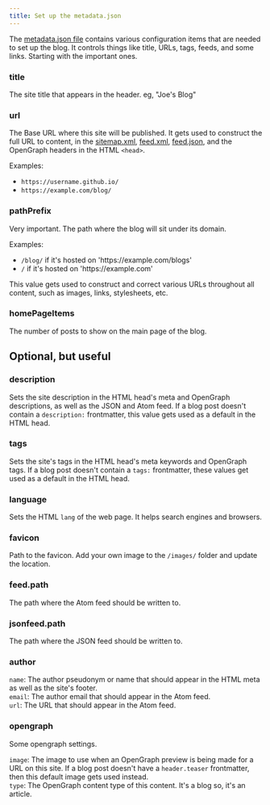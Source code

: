 ```yaml
---
title: Set up the metadata.json 
---
```


The [metadata.json file](https://github.com/mendhak/eleventy-mendhak-blog-theme/blob/main/_data/metadata.json) contains various configuration items that are needed to set up the blog. It controls things like title, URLs, tags, feeds, and some links. Starting with the important ones. 

### title

The site title that appears in the header. eg, "Joe's Blog"

### url

The Base URL where this site will be published. It gets used to construct the full URL to content, in the [sitemap.xml](/sitemap.xml), [feed.xml](/feed.xml), [feed.json](/feed.json), and the OpenGraph headers in the HTML `<head>`.  

Examples: 

* `https://username.github.io/` 
* `https://example.com/blog/`

### pathPrefix

Very important. The path where the blog will sit under its domain.  

Examples:

- `/blog/` if it's hosted on 'https:\//example.com/blogs'
- `/` if it's hosted on 'https:\//example.com'

This value gets used to construct and correct various URLs throughout all content, such as images, links, stylesheets, etc.  

### homePageItems

The number of posts to show on the main page of the blog.  


## Optional, but useful

### description

Sets the site description in the HTML head's meta and OpenGraph descriptions, as well as the JSON and Atom feed. 
If a blog post doesn't contain a `description:` frontmatter, this value gets used as a default in the HTML head. 


### tags

Sets the site's tags in the HTML head's meta keywords and OpenGraph tags. 
If a blog post doesn't contain a `tags:` frontmatter, these values get used as a default in the HTML head. 


### language

Sets the HTML `lang` of the web page. It helps search engines and browsers. 

### favicon

Path to the favicon.  Add your own image to the `/images/` folder and update the location. 


### feed.path

The path where the Atom feed should be written to. 

### jsonfeed.path

The path where the JSON feed should be written to. 

### author

`name`: The author pseudonym or name that should appear in the HTML meta as well as the site's footer.   
`email`: The author email that should appear in the Atom feed.  
`url`: The URL that should appear in the Atom feed.  

### opengraph

Some opengraph settings. 

`image`: The image to use when an OpenGraph preview is being made for a URL on this site.  If a blog post doesn't have a `header.teaser` frontmatter, then this default image gets used instead.  
`type`: The OpenGraph content type of this content.  It's a blog so, it's an article.  




